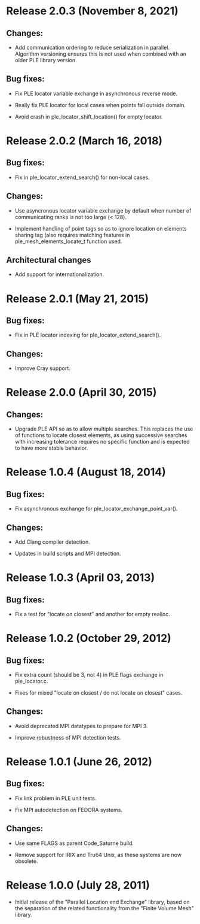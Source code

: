 Release 2.0.3 (November 8, 2021)
================================

Changes:
--------

- Add communication ordering to reduce serialization in parallel.
  Algorithm versioning ensures this is not used when combined
  with an older PLE library version.

Bug fixes:
----------

- Fix PLE locator variable exchange in asynchronous reverse mode.

- Really fix PLE locator for local cases when points fall outside domain.

- Avoid crash in ple_locator_shift_location() for empty locator.

Release 2.0.2 (March 16, 2018)
==============================

Bug fixes:
----------

- Fix in ple_locator_extend_search() for non-local cases.

Changes:
--------

- Use asyncronous locator variable exchange by default when
  number of communicating ranks is not too large (< 128).

- Implement handling of point tags so as to ignore location
  on elements sharing tag (also requires matching features
  in ple_mesh_elements_locate_t function used.

Architectural changes
---------------------

- Add support for internationalization.

Release 2.0.1 (May 21, 2015)
============================

Bug fixes:
----------

- Fix in PLE locator indexing for ple_locator_extend_search().

Changes:
--------

- Improve Cray support.

Release 2.0.0 (April 30, 2015)
==============================

Changes:
--------

- Upgrade PLE API so as to allow multiple searches. This replaces the use of
  functions to locate closest elements, as using successive searches with
  increasing tolerance requires no specific function and is expected to have
  more stable behavior.

Release 1.0.4 (August 18, 2014)
===============================

Bug fixes:
----------

- Fix asynchronous exchange for ple_locator_exchange_point_var().

Changes:
--------

- Add Clang compiler detection.

- Updates in build scripts and MPI detection.

Release 1.0.3 (April 03, 2013)
==============================

Bug fixes:
----------

- Fix a test for "locate on closest" and another for empty realloc.

Release 1.0.2 (October 29, 2012)
================================

Bug fixes:
----------

- Fix extra count (should be 3, not 4) in PLE flags exchange in ple_locator.c.

- Fixes for mixed "locate on closest / do not locate on closest" cases.

Changes:
--------

- Avoid deprecated MPI datatypes to prepare for MPI 3.

- Improve robustness of MPI detection tests.

Release 1.0.1 (June 26, 2012)
=============================

Bug fixes:
----------

- Fix link problem in PLE unit tests.

- Fix MPI autodetection on FEDORA systems.

Changes:
--------

- Use same FLAGS as parent Code_Saturne build.

- Remove support for IRIX and Tru64 Unix, as these systems are
  now obsolete.

Release 1.0.0 (July 28, 2011)
=============================

- Initial release of the "Parallel Location end Exchange" library,
  based on the separation of the related functionality from the
  "Finite Volume Mesh" library.

